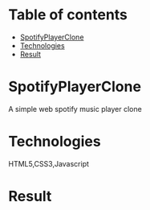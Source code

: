 # Table of contents
* [SpotifyPlayerClone](#general-info)
* [Technologies](#technologies)
* [Result](#result)

# SpotifyPlayerClone

A simple web spotify music player clone

# Technologies

HTML5,CSS3,Javascript

# Result

